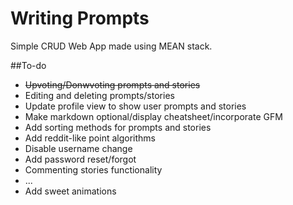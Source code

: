 # Writing Prompts

Simple CRUD Web App made using MEAN stack.

##To-do

* ~~Upvoting/Donwvoting prompts and stories~~ 
* Editing and deleting prompts/stories
* Update profile view to show user prompts and stories
* Make markdown optional/display cheatsheet/incorporate GFM
* Add sorting methods for prompts and stories
* Add reddit-like point algorithms
* Disable username change
* Add password reset/forgot
* Commenting stories functionality
* ...
* Add sweet animations